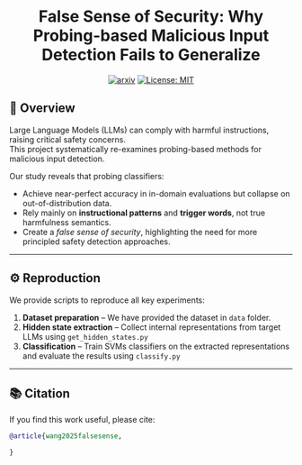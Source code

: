 <div align="center">
    <h1>False Sense of Security: Why Probing-based Malicious Input Detection Fails to Generalize</h1>


[![arxiv](https://img.shields.io/badge/Arxiv-xxxx.xxxxx-b31b1b.svg?logo=arXiv)](https://arxiv.org/abs/) [![License: MIT](https://img.shields.io/badge/License-MIT-green.svg)](https://opensource.org/licenses/MIT) 
</div>


## 📝 Overview  
Large Language Models (LLMs) can comply with harmful instructions, raising critical safety concerns.  
This project systematically re-examines probing-based methods for malicious input detection.  

Our study reveals that probing classifiers:  
- Achieve near-perfect accuracy in in-domain evaluations but collapse on out-of-distribution data.  
- Rely mainly on **instructional patterns** and **trigger words**, not true harmfulness semantics.  
- Create a *false sense of security*, highlighting the need for more principled safety detection approaches.  

---

## ⚙️ Reproduction  
We provide scripts to reproduce all key experiments:  

1. **Dataset preparation** – We have provided the dataset in `data` folder.
2. **Hidden state extraction** – Collect internal representations from target LLMs using `get_hidden_states.py`
3. **Classification** – Train SVMs classifiers on the extracted representations and evaluate the results using `classify.py`
 

---

## 📚 Citation  
If you find this work useful, please cite:  

```bibtex
@article{wang2025falsesense,

}
```
